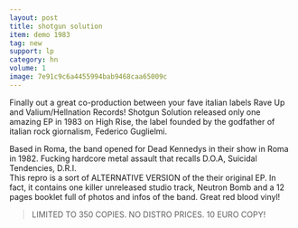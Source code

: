 ```yaml
---
layout: post
title: shotgun solution
item: demo 1983
tag: new
support: lp
category: hn
volume: 1
image: 7e91c9c6a4455994bab9468caa65009c
---
```


Finally out a great co-production between your fave italian labels Rave Up and Valium/Hellnation Records! Shotgun Solution released only one amazing EP in 1983 on High Rise, the label founded by the godfather of italian rock giornalism, Federico Guglielmi.  

Based in Roma, the band opened for Dead Kennedys in their show in Roma in 1982. Fucking hardcore metal assault that recalls D.O.A, Suicidal Tendencies, D.R.I.  
This repro is a sort of ALTERNATIVE VERSION of the their original EP. In fact, it contains one killer unreleased studio track, Neutron Bomb and a 12 pages booklet full of photos and infos of the band. Great red blood vinyl!

> LIMITED TO 350 COPIES. NO DISTRO PRICES. 10 EURO COPY!
